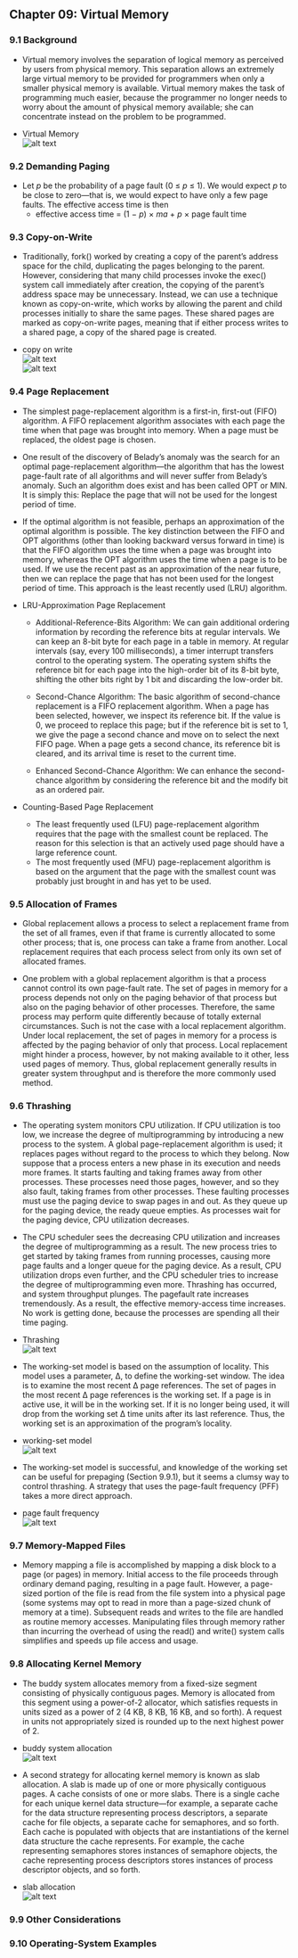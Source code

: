 ## Chapter 09: Virtual Memory

### 9.1 Background

- Virtual memory involves the separation of logical memory as perceived by users from physical memory. This separation allows an extremely large virtual memory to be provided for programmers when only a smaller physical memory is available. Virtual memory makes the task of programming much easier, because the programmer no longer needs to worry about the amount of physical memory available; she can concentrate instead on the problem to be programmed.

- Virtual Memory  
![alt text](img/fig_9_1_Virtual_memory.PNG)  

### 9.2 Demanding Paging

- Let *p* be the probability of a page fault (0 ≤ *p* ≤ 1). We would expect *p* to be close to zero—that is, we would expect to have only a few page faults. The effective access time is then
	- effective access time = (1 − *p*) × *ma* + *p* × page fault time

### 9.3 Copy-on-Write

- Traditionally, fork() worked by creating a copy of the parent’s address space for the child, duplicating the pages belonging to the parent. However, considering that many child processes invoke the exec() system call immediately after creation, the copying of the parent’s address space may be unnecessary. Instead, we can use a technique known as copy-on-write, which works by allowing the parent and child processes initially to share the same pages. These shared pages are marked as copy-on-write pages, meaning that if either process writes to a shared page, a copy of the shared page is created.

- copy on write  
![alt text](img/fig_9_2_Copy_on_write_1.PNG)  
![alt text](img/fig_9_3_Copy_on_write_2.PNG)  

### 9.4 Page Replacement

- The simplest page-replacement algorithm is a first-in, first-out (FIFO) algorithm. A FIFO replacement algorithm associates with each page the time when that page was brought into memory. When a page must be replaced, the oldest page is chosen.

- One result of the discovery of Belady’s anomaly was the search for an optimal page-replacement algorithm—the algorithm that has the lowest page-fault rate of all algorithms and will never suffer from Belady’s anomaly. Such an algorithm does exist and has been called OPT or MIN. It is simply this: Replace the page that will not be used for the longest period of time.

- If the optimal algorithm is not feasible, perhaps an approximation of the optimal algorithm is possible. The key distinction between the FIFO and OPT algorithms (other than looking backward versus forward in time) is that the FIFO algorithm uses the time when a page was brought into memory, whereas the OPT algorithm uses the time when a page is to be used. If we use the recent past as an approximation of the near future, then we can replace the page that has not been used for the longest period of time. This approach is the least recently used (LRU) algorithm.

- LRU-Approximation Page Replacement
	- Additional-Reference-Bits Algorithm: We can gain additional ordering information by recording the reference bits at regular intervals. We can keep an 8-bit byte for each page in a table in memory. At regular intervals (say, every 100 milliseconds), a timer interrupt transfers control to the operating system. The operating system shifts the reference bit for each page into the high-order bit of its 8-bit byte, shifting the other bits right by 1 bit and discarding the low-order bit.

	- Second-Chance Algorithm: The basic algorithm of second-chance replacement is a FIFO replacement algorithm. When a page has been selected, however, we inspect its reference bit. If the value is 0, we proceed to replace this page; but if the reference bit is set to 1, we give the page a second chance and move on to select the next FIFO page. When a page gets a second chance, its reference bit is cleared, and its arrival time is reset to the current time.

	- Enhanced Second-Chance Algorithm: We can enhance the second-chance algorithm by considering the reference bit and the modify bit as an ordered pair.

- Counting-Based Page Replacement
	- The least frequently used (LFU) page-replacement algorithm requires that the page with the smallest count be replaced. The reason for this selection is that an actively used page should have a large reference count.
	- The most frequently used (MFU) page-replacement algorithm is based on the argument that the page with the smallest count was probably just brought in and has yet to be used.

### 9.5 Allocation of Frames

- Global replacement allows a process to select a replacement frame from the set of all frames, even if that frame is currently allocated to some other process; that is, one process can take a frame from another. Local replacement requires that each process select from only its own set of allocated frames.

- One problem with a global replacement algorithm is that a process cannot control its own page-fault rate. The set of pages in memory for a process depends not only on the paging behavior of that process but also on the paging behavior of other processes. Therefore, the same process may perform quite differently because of totally external circumstances. Such is not the case with a local replacement algorithm. Under local replacement, the set of pages in memory for a process is affected by the paging behavior of only that process. Local replacement might hinder a process, however, by not making available to it other, less used pages of memory. Thus, global replacement generally results in greater system throughput and is therefore the more commonly used method.

### 9.6 Thrashing

- The operating system monitors CPU utilization. If CPU utilization is too low, we increase the degree of multiprogramming by introducing a new process to the system. A global page-replacement algorithm is used; it replaces pages without regard to the process to which they belong. Now suppose that a process enters a new phase in its execution and needs more frames. It starts faulting and taking frames away from other processes. These processes need those pages, however, and so they also fault, taking frames from other processes. These faulting processes must use the paging device to swap pages in and out. As they queue up for the paging device, the ready queue empties. As processes wait for the paging device, CPU utilization decreases.

- The CPU scheduler sees the decreasing CPU utilization and increases the degree of multiprogramming as a result. The new process tries to get started by taking frames from running processes, causing more page faults and a longer queue for the paging device. As a result, CPU utilization drops even further, and the CPU scheduler tries to increase the degree of multiprogramming even more. Thrashing has occurred, and system throughput plunges. The pagefault rate increases tremendously. As a result, the effective memory-access time increases. No work is getting done, because the processes are spending all their time paging.

- Thrashing  
![alt text](img/fig_9_4_Thrashing.PNG)  

- The working-set model is based on the assumption of locality. This model uses a parameter, Δ, to define the working-set window. The idea is to examine the most recent Δ page references. The set of pages in the most recent Δ page references is the working set. If a page is in active use, it will be in the working set. If it is no longer being used, it will drop from the working set Δ time units after its last reference. Thus, the working set is an approximation of the program’s locality.

- working-set model  
![alt text](img/fig_9_5_Working_set_model.PNG)  

- The working-set model is successful, and knowledge of the working set can be useful for prepaging (Section 9.9.1), but it seems a clumsy way to control thrashing. A strategy that uses the page-fault frequency (PFF) takes a more direct approach.

- page fault frequency  
![alt text](img/fig_9_6_Page_fault_frequency.PNG)  

### 9.7 Memory-Mapped Files

- Memory mapping a file is accomplished by mapping a disk block to a page (or pages) in memory. Initial access to the file proceeds through ordinary demand paging, resulting in a page fault. However, a page-sized portion of the file is read from the file system into a physical page (some systems may opt to read in more than a page-sized chunk of memory at a time). Subsequent reads and writes to the file are handled as routine memory accesses. Manipulating files through memory rather than incurring the overhead of using the read() and write() system calls simplifies and speeds up file access and usage.

### 9.8 Allocating Kernel Memory

- The buddy system allocates memory from a fixed-size segment consisting of physically contiguous pages. Memory is allocated from this segment using a power-of-2 allocator, which satisfies requests in units sized as a power of 2 (4 KB, 8 KB, 16 KB, and so forth). A request in units not appropriately sized is rounded up to the next highest power of 2.

- buddy system allocation  
![alt text](img/fig_9_7_Buddy_system_allocation.PNG)  

- A second strategy for allocating kernel memory is known as slab allocation. A slab is made up of one or more physically contiguous pages. A cache consists of one or more slabs. There is a single cache for each unique kernel data structure—for example, a separate cache for the data structure representing process descriptors, a separate cache for file objects, a separate cache for semaphores, and so forth. Each cache is populated with objects that are instantiations of the kernel data structure the cache represents. For example, the cache representing semaphores stores instances of semaphore objects, the cache representing process descriptors stores instances of process descriptor objects, and so forth.

- slab allocation  
![alt text](img/fig_9_8_Slab_allocation.PNG)  

### 9.9 Other Considerations

### 9.10 Operating-System Examples